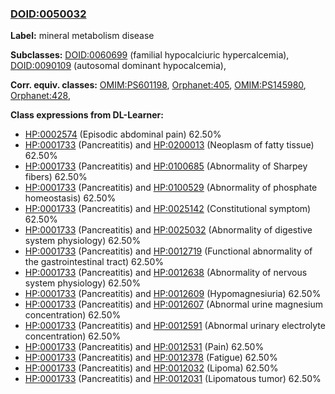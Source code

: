 
### [DOID:0050032](http://purl.obolibrary.org/obo/DOID_0050032)
**Label:** mineral metabolism disease

**Subclasses:** [DOID:0060699](http://purl.obolibrary.org/obo/DOID_0060699) (familial hypocalciuric hypercalcemia), [DOID:0090109](http://purl.obolibrary.org/obo/DOID_0090109) (autosomal dominant hypocalcemia), 

**Corr. equiv. classes:** [OMIM:PS601198](http://purl.obolibrary.org/obo/OMIM_PS601198), [Orphanet:405](http://www.orpha.net/ORDO/Orphanet_405), [OMIM:PS145980](http://purl.obolibrary.org/obo/OMIM_PS145980), [Orphanet:428](http://www.orpha.net/ORDO/Orphanet_428), 

**Class expressions from DL-Learner:**

- [HP:0002574](http://purl.obolibrary.org/obo/HP_0002574) (Episodic abdominal pain) 62.50%
- [HP:0001733](http://purl.obolibrary.org/obo/HP_0001733) (Pancreatitis) and [HP:0200013](http://purl.obolibrary.org/obo/HP_0200013) (Neoplasm of fatty tissue) 62.50%
- [HP:0001733](http://purl.obolibrary.org/obo/HP_0001733) (Pancreatitis) and [HP:0100685](http://purl.obolibrary.org/obo/HP_0100685) (Abnormality of Sharpey fibers) 62.50%
- [HP:0001733](http://purl.obolibrary.org/obo/HP_0001733) (Pancreatitis) and [HP:0100529](http://purl.obolibrary.org/obo/HP_0100529) (Abnormality of phosphate homeostasis) 62.50%
- [HP:0001733](http://purl.obolibrary.org/obo/HP_0001733) (Pancreatitis) and [HP:0025142](http://purl.obolibrary.org/obo/HP_0025142) (Constitutional symptom) 62.50%
- [HP:0001733](http://purl.obolibrary.org/obo/HP_0001733) (Pancreatitis) and [HP:0025032](http://purl.obolibrary.org/obo/HP_0025032) (Abnormality of digestive system physiology) 62.50%
- [HP:0001733](http://purl.obolibrary.org/obo/HP_0001733) (Pancreatitis) and [HP:0012719](http://purl.obolibrary.org/obo/HP_0012719) (Functional abnormality of the gastrointestinal tract) 62.50%
- [HP:0001733](http://purl.obolibrary.org/obo/HP_0001733) (Pancreatitis) and [HP:0012638](http://purl.obolibrary.org/obo/HP_0012638) (Abnormality of nervous system physiology) 62.50%
- [HP:0001733](http://purl.obolibrary.org/obo/HP_0001733) (Pancreatitis) and [HP:0012609](http://purl.obolibrary.org/obo/HP_0012609) (Hypomagnesiuria) 62.50%
- [HP:0001733](http://purl.obolibrary.org/obo/HP_0001733) (Pancreatitis) and [HP:0012607](http://purl.obolibrary.org/obo/HP_0012607) (Abnormal urine magnesium concentration) 62.50%
- [HP:0001733](http://purl.obolibrary.org/obo/HP_0001733) (Pancreatitis) and [HP:0012591](http://purl.obolibrary.org/obo/HP_0012591) (Abnormal urinary electrolyte concentration) 62.50%
- [HP:0001733](http://purl.obolibrary.org/obo/HP_0001733) (Pancreatitis) and [HP:0012531](http://purl.obolibrary.org/obo/HP_0012531) (Pain) 62.50%
- [HP:0001733](http://purl.obolibrary.org/obo/HP_0001733) (Pancreatitis) and [HP:0012378](http://purl.obolibrary.org/obo/HP_0012378) (Fatigue) 62.50%
- [HP:0001733](http://purl.obolibrary.org/obo/HP_0001733) (Pancreatitis) and [HP:0012032](http://purl.obolibrary.org/obo/HP_0012032) (Lipoma) 62.50%
- [HP:0001733](http://purl.obolibrary.org/obo/HP_0001733) (Pancreatitis) and [HP:0012031](http://purl.obolibrary.org/obo/HP_0012031) (Lipomatous tumor) 62.50%


